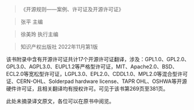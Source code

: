 > 《开源规则——案例、许可证及开源许可证》

> 张平 主编

> 徐美玲 执行主编

> 知识产权出版社 2022年11月第1版


该书附录中含有开源许可证共计17个开源许可证翻译，涉及：GPL1.0、GPL2.0、GPL3.0、AGPL3.0、EUPL1.2等严格型许可证，MIT、Apache2.0、BSD、ECL2.0等宽松型许可证，LGPL3.0、EPL2.0、CDDL1.0、MPL2.0等混合型许可证、CERN-OHL、Solderpad hardware license、TAPR OHL、OSHWA等开源硬件许可证，且相关翻译均有授权许可。可见于该书第269页至381页。

此处未摘录译文原文，各位可以在原书中阅览。
